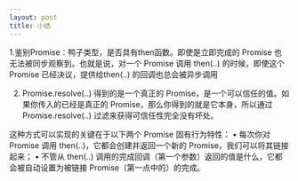 ```yaml
---
layout: post
title: 小结
---
```


1.鉴别Promise：鸭子类型，是否具有then函数。即使是立即完成的 Promise 也无法被同步观察到。也就是说，对一个 Promise 调用 then(..) 的时候，即使这个 Promise 已经决议，提供给then(..) 的回调也总会被异步调用

2. Promise.resolve(..) 得到的是一个真正的 Promise，是一个可以信任的值。如果你传入的已经是真正的 Promise，那么你得到的就是它本身，所以通过 Promise.resolve(..) 过滤来获得可信任性完全没有坏处。

这种方式可以实现的关键在于以下两个 Promise 固有行为特性：
• 每次你对 Promise 调用 then(..)，它都会创建并返回一个新的 Promise，我们可以将其链接起来；
• 不管从 then(..) 调用的完成回调（第一个参数）返回的值是什么，它都会被自动设置为被链接 Promise（第一点中的）的完成。
